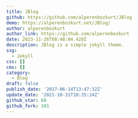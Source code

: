 ```yaml
---
title: JBlog
github: https://github.com/alperenbozkurt/JBlog
demo: https://alperenbozkurt.net/JBlog/
author: alperenbozkurt
author_link: https://github.com/alperenbozkurt
date: 2023-11-26T08:48:04.428Z
description: JBlog is a simple jekyll theme.
ssg:
  - Jekyll
css: []
cms: []
category:
  - Blog
draft: false
publish_date: '2017-06-14T13:47:32Z'
update_date: '2021-10-31T10:35:24Z'
github_star: 68
github_fork: 101
---
```

